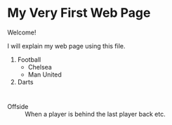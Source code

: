 # My Very First Web Page

Welcome! 

I will explain my web page using this file.

1. Football
      * Chelsea
      * Man United
2. Darts

#
<dl>
    <dt> Offside </dt>
    <dd> When a player is behind the last player back etc. </dd>
</dl>

